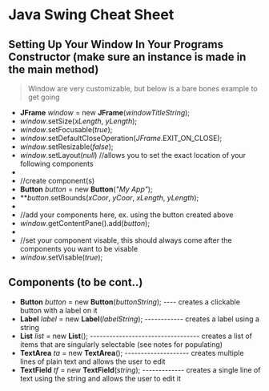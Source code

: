 # Java Swing Cheat Sheet

## Setting Up Your Window In Your Programs Constructor (make sure an instance is made in the main method)
> Window are very customizable, but below is a bare bones example to get going
* **JFrame** _window_ = new **JFrame**(_windowTitleString_);
* _window_.setSize(_xLength_, _yLength_);
* _window_.setFocusable(_true_);
* _window_.setDefaultCloseOperation(_JFrame_.EXIT_ON_CLOSE);
* _window_.setResizable(_false_);
* _window_.setLayout(_null_) //allows you to set the exact location of your following components
*
* //create component(s)
* **Button** _button_ = new **Button**(_"My App"_);
* **_button_.setBounds(_xCoor_, _yCoor_, _xLength_, _yLength_);
* 
* //add your components here, ex. using the button created above
* _window_.getContentPane().add(_button_);
* 
* //set your component visable, this should always come after the components you want to be visable
* _window_.setVisable(_true_);

## Components (to be cont..)
* **Button** _button_ = new **Button**(_buttonString_); ---- creates a clickable button with a label on it
* **Label** _label_ = new **Label**(_labelString_); ------------ creates a label using a string
* **List** _list_ = new **List**(); ---------------------------------- creates a list of items that are singularly selectable (see notes for populating)
* **TextArea** _ta_ = new **TextArea**(); -------------------- creates multiple lines of plain text and allows the user to edit
* **TextField** _tf_ = new **TextField**(_string_); ------------- creates a single line of text using the string and allows the user to edit it
